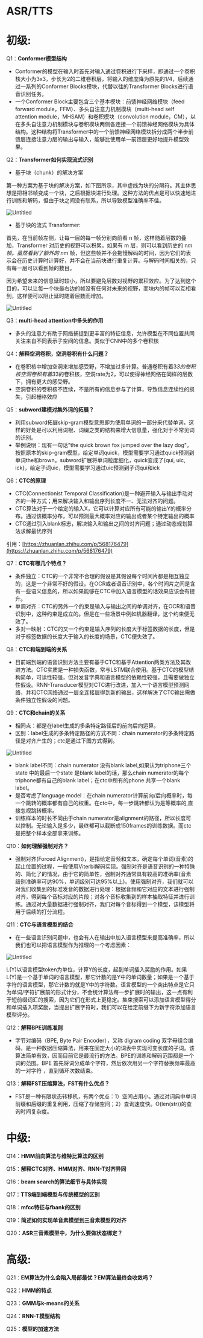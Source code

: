 # ASR/TTS

# 初级:

Q1：****Conformer模型结构****

- Conformer的模型在输入时首先对输入通过卷积进行下采样，即通过一个卷积核大小为3x3，步长为2的二维卷积层，将输入的维度降为原先的1/4，后续通过一系列的Conformer Blocks模块，代替以往的Transformer Blocks进行语音识别任务。
- 一个Conformer Block主要包含三个基本模块：前馈神经网络模块（feed forward module，FFM）、多头自注意力机制模块（multi-head self attention module，MHSAM）和卷积模块（convolution module，CM），以在多头自注意力机制模块与卷积模块两侧各连接一个前馈神经网络模块为具体结构。这种结构将Transformer中的一个前馈神经网络模块拆分成两个半步前馈层连接注意力层的输出与输入，能够比使用单一前馈层更好地提升模型效果。

Q2：****Transformer如何实现流式识别****

- 基于块（chunk）的解决方案

第一种方案为基于块的解决方案，如下图所示，其中虚线为块的分隔符。其主体思想是把相邻帧变成一个块，之后根据块进行处理。这种方法的优点是可以快速地进行训练和解码，但由于块之间没有联系，所以导致模型准确率不佳。

![Untitled](ASR%20TTS%20b433c3e3ac7a468d97bd5b1f02b4f4ec/Untitled.png)

- 基于块的流式 Transformer:

首先，在当前帧左侧，让每一层的每一帧分别向前看 n 帧，这样随着层数的叠加，Transformer 对历史的视野可以积累。如果有 m 层，则可以看到历史的 n*m 帧。虽然看到了额外的 n*m 帧，但这些帧并不会拖慢解码的时间，因为它们的表示会在历史计算时计算好，并不会在当前块进行重复计算。与解码时间相关的，只有每一层可以看到帧的数目。

因为希望未来的信息延时较小，所以要避免层数对视野的累积效应。为了达到这个目的，可以让每一个块最右边的帧没有任何对未来的视野，而块内的帧可以互相看到，这样便可以阻止延时随着层数而增加。

![Untitled](ASR%20TTS%20b433c3e3ac7a468d97bd5b1f02b4f4ec/Untitled%201.png)

Q3：****multi-head attention中多头的作用****

- 多头的注意力有助于网络捕捉到更丰富的特征信息，允许模型在不同位置共同关注来自不同表示子空间的信息。类似于CNN中的多个卷积核

Q4：****解释空洞卷积，空洞卷积有什么问题？****

- 在卷积核中增加空洞来增加感受野，不增加过多计算。普通卷积有着3*3的卷积核空洞卷积有着3*3的卷积核，空洞rate为2，可以使得神经网络在同样的层数下，拥有更大的感受野。
- 空洞卷积的卷积核不连续，不是所有的信息参与了计算，导致信息连续性的损失，引起栅格效应

Q5：****subword建模对集外词的拓展？****

- 利用subword拓展skip-gram模型意思即为使用单词的一部分来代替单词，这样的好处是可以利用词根、词缀之类的结构来增大信息量，强化对于不常见词的识别。
- 举例说明：现有一句话"the quick brown fox jumped over the lazy dog"，按照原本的skip-gram模型，给定单词quick，模型需要学习通过quick预测到单词the和brown。subword扩展将单词粒度细化，quick变成了{qui, uic, ick}，给定子词uic，模型需要学习通过uic预测到子词qui和ick

Q6：****CTC的原理****

- CTC(Connectionist Temporal Classification)是一种避开输入与输出手动对齐的一种方式；用来解决输入和输出序列长度不一、无法对齐的问题。
- CTC算法对于一个给定的输入X，它可以计算对应所有可能的输出Y的概率分布。通过该概率分布，可以预测最大概率对应的输出或者某个特定输出的概率
- CTC通过引入blank标志，解决输入和输出之间的对齐问题；通过动态规划算法求解最优序列

引用：[https://zhuanlan.zhihu.com/p/568176479](https://zhuanlan.zhihu.com/p/568176479)

Q7：**CTC有哪几个特点？**

- 条件独立：CTC的一个非常不合理的假设是其假设每个时间片都是相互独立的，这是一个非常不好的假设。在OCR或者语音识别中，各个时间片之间是含有一些语义信息的，所以如果能够在CTC中加入语言模型的话效果应该会有提升。
- 单调对齐：CTC的另外一个约束是输入与输出之间的单调对齐，在OCR和语音识别中，这种约束是成立的。但是在一些场景中例如机器翻译，这个约束便无效了。
- 多对一映射：CTC的又一个约束是输入序列的长度大于标签数据的长度，但是对于标签数据的长度大于输入的长度的场景，CTC便失效了。

Q8：****CTC和端到端的关系****

- 目前端到端的语音识别方法主要有基于CTC和基于Attention两类方法及其改进方法。CTC实质是一种损失函数，常与LSTM联合使用。基于CTC的模型结构简单，可读性较强，但对发音字典和语言模型的依赖性较强，且需要做独立性假设。RNN-Transducer模型对CTC进行改进，加入一个语言模型预测网络，并和CTC网络通过一层全连接层得到新的输出，这样解决了CTC输出需做条件独立性假设的问题。

Q9：****CTC和chain的关系****

- 相同点：都是在label生成的多条特定路径后的前向后向运算。
- 区别：label生成的多条特定路径的方式不同：chain numerator的多条特定路径是对齐产生的；ctc是通过下图方式得到。

![Untitled](ASR%20TTS%20b433c3e3ac7a468d97bd5b1f02b4f4ec/Untitled%202.png)

- blank label不同：chain numerator 没有blank label,如果认为triphone三个state 中的最后一个state 是blank label的话，那么chain numerator的每个triphone都有自己的blank label；在ctc中所有的phone 共享一个blank label。
- 是否考虑了language model：在chain numerator计算前向/后向概率时，每一个跳转的概率都有自己的权重。在ctc中，每一步跳转都认为是等概率的,直接忽视跳转概率。
- 训练样本的时长不同由于chain numerator是alignment的路径，所以长度可以控制。无论输入是多少，最终都可以截断成150frames的训练数据。而ctc是把整个样本全部拿来训练。

Q10：****如何理解强制对齐？****

- 强制对齐(Forced Alignment)，是指给定音频和文本，确定每个单词(音素)的起止位置的过程，一般使用Viterbi解码实现。强制对齐是语音识别的一种特殊的、简化了的情况，由于它的简单性，强制对齐通常具有较高的准确率(音素级别准确率可达90%，单词级别可达95%以上)。使用强制对齐，我们就可以对我们收集到的标准发音的数据进行处理：根据音频和它对应的文本进行强制对齐，得到每个音标对应的片段；对各个音标收集到的样本抽取特征并进行训练。通过对大量数据进行强制对齐，我们对每个音标得到一个模型，该模型将用于后续的打分流程。

Q11：****CTC与语言模型的结合****

- 在一些语言识别问题中，也会有人在输出中加入语言模型来提高准确率，所以我们也可以把语言模型作为推理的一个考虑因素：

![Untitled](ASR%20TTS%20b433c3e3ac7a468d97bd5b1f02b4f4ec/Untitled%203.png)

L(Y)以语言模型token为单位，计算Y的长度，起到单词插入奖励的作用。如果 L(Y)是一个基于单词的语言模型，那它计数的是Y中的单词数量；如果是一个基于字符的语言模型，那它计数的就是Y中的字符数。语言模型的一个突出特点是它只为单词/字符扩展前的形式计分，不会统计算法每一步扩展时的输出，这一点有利于短前缀词汇的搜索，因为它们在形式上更稳定。集束搜索可以添加语言模型得分和单词插入项奖励，当提出扩展字符时，我们可以在给定前缀下为新字符添加语言模型评分。

Q12：**解释BPE训练准则**

- 字节对编码（BPE, Byte Pair Encoder），又称 digram coding 双字母组合编码，是一种数据压缩算法，用来在固定大小的词表中实现可变长度的子词。该算法简单有效，因而目前它是最流行的方法。BPE的训练和解码范围都是一个词的范围。BPE 首先将词分成单个字符，然后依次用另一个字符替换频率最高的一对字符 ，直到循环次数结束。

Q13：**解释FST压缩算法，FST有什么优点？**

- FST是一种有限状态转移机，有两个优点：1）空间占用小。通过对词典中单词前缀和后缀的重复利用，压缩了存储空间；2）查询速度快。O(len(str))的查询时间复杂度。

# 中级:

Q14：****HMM前向算法与维特比算法的区别****

Q15：****解释CTC对齐、HMM对齐、RNN-T对齐异同****

Q16：****beam search的算法细节与具体实现****

Q17：****TTS端到端模型与传统模型的区别****

Q18：****mfcc特征与fbank的区别****

Q19：****简述如何实现单音素模型到三音素模型的对齐****

Q20：**ASR三音素模型中，为什么要做状态绑定？**

# 高级:

Q21：**EM算法为什么会陷入局部最优？EM算法最终会收敛吗？**

Q22：****HMM的特点****

Q23：****GMM与k-means的关系****

Q24：****RNN-T模型结构****

Q25：****模型的加速方法****
